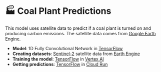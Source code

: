 # 🏭 Coal Plant Predictions 



This model uses satellite data to predict if a coal plant is turned on and producing carbon emissions. The satellite data comes from [Google Earth Engine.](https://earthengine.google.com/)

* **Model**: 1D Fully Convolutional Network in [TensorFlow]
* **Creating datasets**: [Sentinel-2] satellite data from [Earth Engine]
* **Training the model**: [TensorFlow] in [Vertex AI]
* **Getting predictions**: [TensorFlow] in [Cloud Run]

[Cloud Run]: https://cloud.google.com/run
[Sentinel-2]: https://developers.google.com/earth-engine/datasets/catalog/COPERNICUS_S2
[Earth Engine]: https://earthengine.google.com/
[TensorFlow]: https://www.tensorflow.org/
[Vertex AI]: https://cloud.google.com/vertex-ai
"# coal_power_detection_data" 
